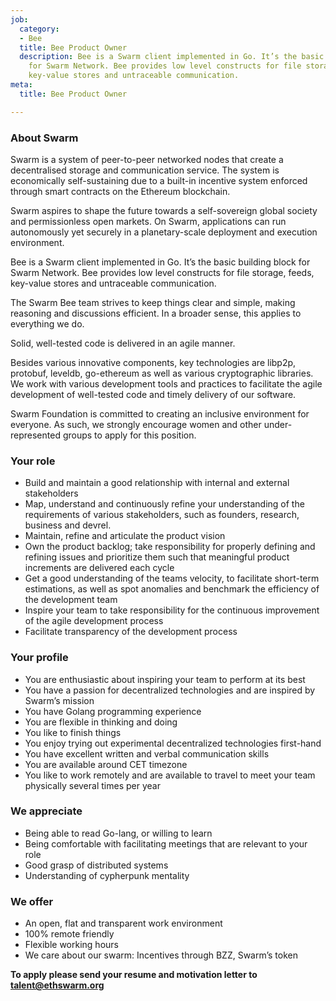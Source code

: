 ```yaml
---
job:
  category:
  - Bee
  title: Bee Product Owner
  description: Bee is a Swarm client implemented in Go. It’s the basic building block
    for Swarm Network. Bee provides low level constructs for file storage, feeds,
    key-value stores and untraceable communication.
meta:
  title: Bee Product Owner

---
```

### **About Swarm**

Swarm is a system of peer-to-peer networked nodes that create a decentralised storage and communication service. The system is economically self-sustaining due to a built-in incentive system enforced through smart contracts on the Ethereum blockchain.

Swarm aspires to shape the future towards a self-sovereign global society and permissionless open markets. On Swarm, applications can run autonomously yet securely in a planetary-scale deployment and execution environment.

Bee is a Swarm client implemented in Go. It’s the basic building block for Swarm Network. Bee provides low level constructs for file storage, feeds, key-value stores and untraceable communication.

The Swarm Bee team strives to keep things clear and simple, making reasoning and discussions efficient. In a broader sense, this applies to everything we do.

Solid, well-tested code is delivered in an agile manner.

Besides various innovative components, key technologies are libp2p, protobuf, leveldb, go-ethereum as well as various cryptographic libraries. We work with various development tools and practices to facilitate the agile development of well-tested code and timely delivery of our software.

Swarm Foundation is committed to creating an inclusive environment for everyone. As such, we strongly encourage women and other under-represented groups to apply for this position.

### **Your role**

* Build and maintain a good relationship with internal and external stakeholders
* Map, understand and continuously refine your understanding of the requirements of various stakeholders, such as founders, research, business and devrel.
* Maintain, refine and articulate the product vision
* Own the product backlog; take responsibility for properly defining and refining issues and prioritize them such that meaningful product increments are delivered each cycle
* Get a good understanding of the teams velocity, to facilitate short-term estimations, as well as spot anomalies and benchmark the efficiency of the development team
* Inspire your team to take responsibility for the continuous improvement of the agile development process
* Facilitate transparency of the development process

### **Your profile**

* You are enthusiastic about inspiring your team to perform at its best
* You have a passion for decentralized technologies and are inspired by Swarm’s mission
* You have Golang programming experience
* You are flexible in thinking and doing
* You like to finish things
* You enjoy trying out experimental decentralized technologies first-hand
* You have excellent written and verbal communication skills
* You are available around CET timezone
* You like to work remotely and are available to travel to meet your team physically several times per year

### **We appreciate**

* Being able to read Go-lang, or willing to learn
* Being comfortable with facilitating meetings that are relevant to your role
* Good grasp of distributed systems
* Understanding of cypherpunk mentality

### **We offer**

* An open, flat and transparent work environment
* 100% remote friendly
* Flexible working hours
* We care about our swarm: Incentives through BZZ, Swarm’s token

**To apply please send your resume and motivation letter to** [**talent@ethswarm.org**](talent@ethswarm.org)